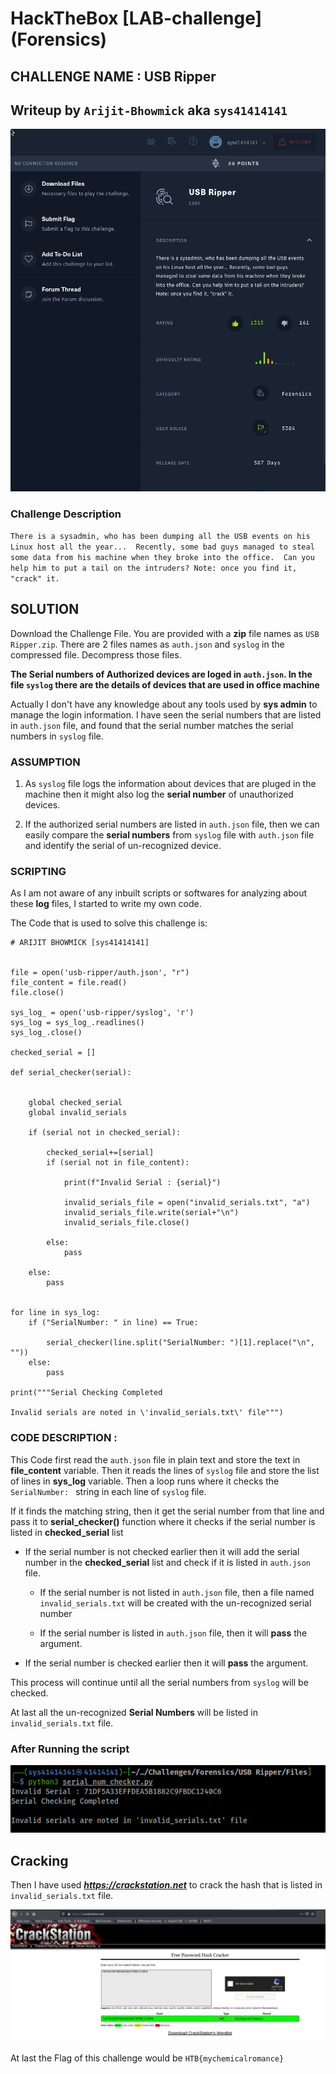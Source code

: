 # HackTheBox [LAB-challenge] (Forensics)
## CHALLENGE NAME : USB Ripper  

## Writeup by **`Arijit-Bhowmick`** aka **`sys41414141`**

![Challenge Details](Images/challenge_description.png)

### Challenge Description

`
There is a sysadmin, who has been dumping all the USB events on his Linux host all the year... 
Recently, some bad guys managed to steal some data from his machine when they broke into the office. 
Can you help him to put a tail on the intruders? Note: once you find it, "crack" it.
`

## SOLUTION

Download the Challenge File. You are provided with a **zip** file names as `USB Ripper.zip`.
There are 2 files names as `auth.json` and `syslog` in the compressed file.
Decompress those files.

**The Serial numbers of Authorized devices are loged in `auth.json`.
In the file `syslog` there are the details of devices that are used in office machine**

Actually I don't have any knowledge about any tools used by **sys admin** to manage the login information.
I have seen the serial numbers that are listed in `auth.json` file,
and found that the serial number matches the serial numbers in `syslog` file.

### ASSUMPTION

1. As `syslog` file logs the information about devices that are pluged in the machine
then it might also log the **serial number** of unauthorized devices.

2. If the authorized serial numbers are listed in `auth.json` file,
then we can easily compare the **serial numbers**  from `syslog` file
with `auth.json` file and identify the serial of un-recognized device.

### SCRIPTING

As I am not aware of any inbuilt scripts or softwares for analyzing about these **log** files,
I started to write my own code.

The Code that is used to solve this challenge is:

```
# ARIJIT BHOWMICK [sys41414141]


file = open('usb-ripper/auth.json', "r")
file_content = file.read()
file.close()

sys_log_ = open('usb-ripper/syslog', 'r')
sys_log = sys_log_.readlines()
sys_log_.close()

checked_serial = []

def serial_checker(serial):

		
	global checked_serial
	global invalid_serials

	if (serial not in checked_serial):
		
		checked_serial+=[serial]
		if (serial not in file_content):
			
			print(f"Invalid Serial : {serial}")

			invalid_serials_file = open("invalid_serials.txt", "a")
			invalid_serials_file.write(serial+"\n")
			invalid_serials_file.close()

		else:
			pass

	else:
		pass


for line in sys_log:
	if ("SerialNumber: " in line) == True:

		serial_checker(line.split("SerialNumber: ")[1].replace("\n", ""))
	else:
		pass

print("""Serial Checking Completed

Invalid serials are noted in \'invalid_serials.txt\' file""")

```

### CODE DESCRIPTION :
This Code first read the `auth.json` file in plain text and store the text in **file_content** variable.
Then it reads the lines of `syslog` file and store the list of lines in **sys_log** variable.
Then a loop runs where it checks the `SerialNumber: ` string in each line of `syslog` file.

If it finds the matching string, then it get the serial number from that line and pass it to **serial_checker()**
function where it checks if the serial number is listed in **checked_serial** list

- If the serial number is not checked earlier then it will add the serial number in the **checked_serial** list and
check if it is listed in `auth.json` file.

    - If the serial number is not listed in `auth.json` file, then a file named `invalid_serials.txt` will 
    be created with the un-recognized serial number
    
    - If the serial number is listed in `auth.json` file, then it will **pass** the argument.
    
- If the serial number is checked earlier then it will **pass** the argument.

This process will continue until all the serial numbers from `syslog` will be checked.

At last all the un-recognized **Serial Numbers** will be listed in `invalid_serials.txt` file.


### After Running the script

![un-recognized_serials](Images/invalid_serials.png)

## Cracking

Then I have used ***https://crackstation.net*** to crack the hash that is listed in `invalid_serials.txt` file.

![Cracked_hash](Images/cracked_hash.png)

At last the Flag of this challenge would be `HTB{mychemicalromance}`
